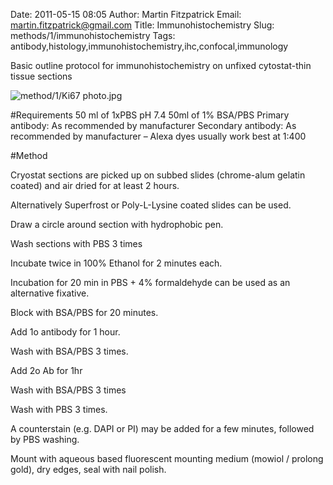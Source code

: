 Date: 2011-05-15 08:05
Author: Martin Fitzpatrick
Email: martin.fitzpatrick@gmail.com
Title: Immunohistochemistry
Slug: methods/1/immunohistochemistry
Tags: antibody,histology,immunohistochemistry,ihc,confocal,immunology

Basic outline protocol for immunohistochemistry on unfixed cytostat-thin tissue sections


![method/1/Ki67 photo.jpg](/static/images/method/1/Ki67%20photo.jpg)




#Requirements
50 ml of 1xPBS pH 7.4
50ml of 1% BSA/PBS
Primary antibody: As recommended by manufacturer
Secondary antibody: As recommended by manufacturer – Alexa dyes usually work best at 1:400


#Method

Cryostat sections are picked up on subbed slides (chrome-alum gelatin coated) and air dried for at least 2 hours.

Alternatively Superfrost or Poly-L-Lysine coated slides can be used. 




Draw a circle around section with hydrophobic pen.



Wash sections with PBS 3 times



Incubate twice in 100% Ethanol for 2 minutes each.

Incubation for 20 min in PBS + 4% formaldehyde can be used as an alternative fixative.



Block with BSA/PBS for 20 minutes.



Add 1o antibody for 1 hour.



Wash with BSA/PBS 3 times.



Add 2o Ab for 1hr



Wash with BSA/PBS 3 times



Wash with PBS 3 times.



A counterstain (e.g. DAPI or PI) may be added for a few minutes, followed by PBS washing.



Mount with aqueous based fluorescent mounting medium (mowiol / prolong gold), dry edges, seal with nail polish.





